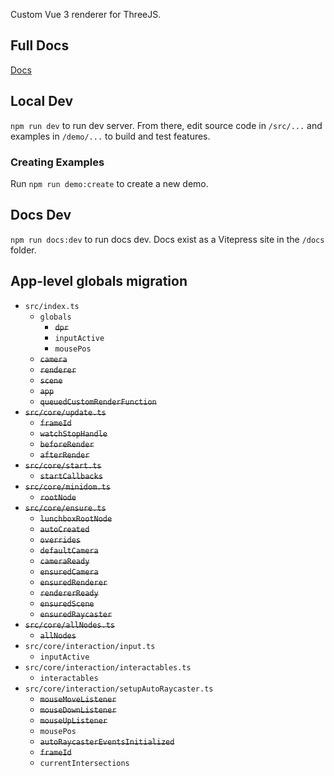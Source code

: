 Custom Vue 3 renderer for ThreeJS.

## Full Docs

[Docs](//docs.lunchboxjs.com)

## Local Dev

`npm run dev` to run dev server. From there, edit source code in `/src/...` and examples in `/demo/...` to build and test features.

### Creating Examples

Run `npm run demo:create` to create a new demo.

## Docs Dev

`npm run docs:dev` to run docs dev. Docs exist as a Vitepress site in the `/docs` folder.

## App-level globals migration

-   `src/index.ts`
    -   `globals`
        -   ~~`dpr`~~
        -   `inputActive`
        -   `mousePos`
    -   ~~`camera`~~
    -   ~~`renderer`~~
    -   ~~`scene`~~
    -   ~~`app`~~
    -   ~~`queuedCustomRenderFunction`~~
-   ~~`src/core/update.ts`~~
    -   ~~`frameId`~~
    -   ~~`watchStopHandle`~~
    -   ~~`beforeRender`~~
    -   ~~`afterRender`~~
-   ~~`src/core/start.ts`~~
    -   ~~`startCallbacks`~~
-   ~~`src/core/minidom.ts`~~
    -   ~~`rootNode`~~
-   ~~`src/core/ensure.ts`~~
    -   ~~`lunchboxRootNode`~~
    -   ~~`autoCreated`~~
    -   ~~`overrides`~~
    -   ~~`defaultCamera`~~
    -   ~~`cameraReady`~~
    -   ~~`ensuredCamera`~~
    -   ~~`ensuredRenderer`~~
    -   ~~`rendererReady`~~
    -   ~~`ensuredScene`~~
    -   ~~`ensuredRaycaster`~~
-   ~~`src/core/allNodes.ts`~~
    -   ~~`allNodes`~~
-   `src/core/interaction/input.ts`
    -   `inputActive`
-   `src/core/interaction/interactables.ts`
    -   `interactables`
-   `src/core/interaction/setupAutoRaycaster.ts`
    -   ~~`mouseMoveListener`~~
    -   ~~`mouseDownListener`~~
    -   ~~`mouseUpListener`~~
    -   `mousePos`
    -   ~~`autoRaycasterEventsInitialized`~~
    -   ~~`frameId`~~
    -   `currentIntersections`
